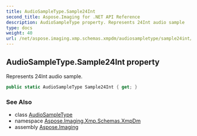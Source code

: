 ```yaml
---
title: AudioSampleType.Sample24Int
second_title: Aspose.Imaging for .NET API Reference
description: AudioSampleType property. Represents 24Int audio sample
type: docs
weight: 40
url: /net/aspose.imaging.xmp.schemas.xmpdm/audiosampletype/sample24int/
---
```

## AudioSampleType.Sample24Int property

Represents 24Int audio sample.

```csharp
public static AudioSampleType Sample24Int { get; }
```

### See Also

* class [AudioSampleType](../)
* namespace [Aspose.Imaging.Xmp.Schemas.XmpDm](../../audiosampletype/)
* assembly [Aspose.Imaging](../../../)


